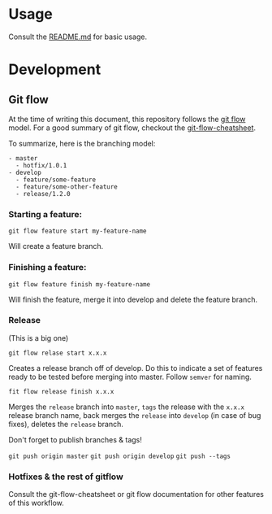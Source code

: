 # Usage

Consult the [README.md](README.md) for basic usage.

# Development

## Git flow

At the time of writing this document, this repository follows the [git flow](https://github.com/nvie/gitflow) model.  For a good summary of git flow,
checkout the [git-flow-cheatsheet](http://danielkummer.github.io/git-flow-cheatsheet/).

To summarize, here is the branching model:

```
- master
  - hotfix/1.0.1
- develop
  - feature/some-feature
  - feature/some-other-feature
  - release/1.2.0
```

### Starting a feature:
`git flow feature start my-feature-name`

Will create a feature branch.

### Finishing a feature:
`git flow feature finish my-feature-name`

Will finish the feature, merge it into develop and delete the feature branch.

### Release
(This is a big one)

`git flow relase start x.x.x`

Creates a release branch off of develop.  Do this to indicate a set of features
ready to be tested before merging into master.  Follow `semver` for naming.

`fit flow release finish x.x.x`

Merges the `release` branch into `master`, `tags` the release with the `x.x.x` release branch name, back merges the `release` into `develop` (in case of bug fixes), deletes the `release` branch.

Don't forget to publish branches & tags!

`git push origin master`
`git push origin develop`
`git push --tags`

### Hotfixes & the rest of gitflow

Consult the git-flow-cheatsheet or git flow documentation for other features of this workflow.
